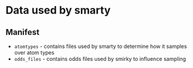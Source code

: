 # Data used by smarty

## Manifest
- `atomtypes` - contains files used by smarty to determine how it samples over atom types
- `odds_files` - contains odds files used by smirky to influence sampling
